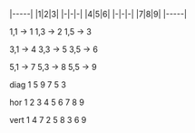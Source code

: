 |-----|
|1|2|3|
|-|-|-|
|4|5|6|
|-|-|-|
|7|8|9|
|-----|

1,1 -> 1
1,3 -> 2
1,5 -> 3

3,1 -> 4
3,3 -> 5
3,5 -> 6

5,1 -> 7
5,3 -> 8
5,5 -> 9


diag
1 5 9
7 5 3

hor
1 2 3
4 5 6
7 8 9

vert 
1 4 7
2 5 8
3 6 9

